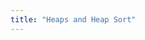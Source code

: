 ```yaml
---
title: "Heaps and Heap Sort"
---
```



<script defer src="https://cdn.commento.io/js/commento.js"></script>
<div id="commento"></div>